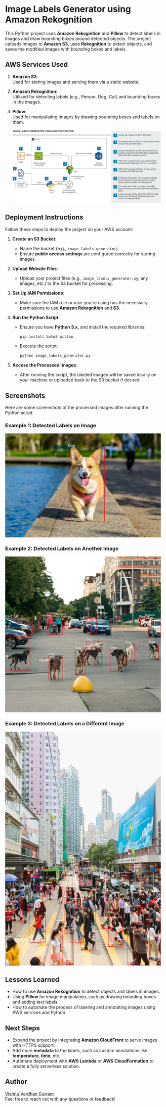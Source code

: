 # Image Labels Generator using Amazon Rekognition

This Python project uses **Amazon Rekognition** and **Pillow** to detect labels in images and draw bounding boxes around detected objects. The project uploads images to **Amazon S3**, uses **Rekognition** to detect objects, and saves the modified images with bounding boxes and labels.

## **AWS Services Used**
1. **Amazon S3**:  
   Used for storing images and serving them via a static website.
   
2. **Amazon Rekognition**:  
   Utilized for detecting labels (e.g., Person, Dog, Cat) and bounding boxes in the images.

3. **Pillow**:  
   Used for manipulating images by drawing bounding boxes and labels on them.

   ![Example Image 5](a1.png)

## **Deployment Instructions**
Follow these steps to deploy the project on your AWS account:

1. **Create an S3 Bucket**:
   - Name the bucket (e.g., `image-labels-generator`).
   - Ensure **public access settings** are configured correctly for storing images.

2. **Upload Website Files**:
   - Upload your project files (e.g., `image_labels_generator.py`, any images, etc.) to the S3 bucket for processing.

3. **Set Up IAM Permissions**:
   - Make sure the IAM role or user you're using has the necessary permissions to use **Amazon Rekognition** and **S3**.

4. **Run the Python Script**:
   - Ensure you have **Python 3.x**, and install the required libraries:
     ```bash
     pip install boto3 pillow
     ```
   - Execute the script:
     ```bash
     python image_labels_generator.py
     ```

5. **Access the Processed Images**:
   - After running the script, the labeled images will be saved locally on your machine or uploaded back to the S3 bucket if desired.

## **Screenshots**
Here are some screenshots of the processed images after running the Python script:

### Example 1: Detected Labels on Image

![Example Image 1](labeled_dog.jpg)

### Example 2: Detected Labels on Another Image

![Example Image 2](labeled_pexels-1948912-3581058.jpg)

### Example 3: Detected Labels on a Different Image

![Example Image 3](labeled_pexels-ana-benet-8243365.jpg)




## **Lessons Learned**
- How to use **Amazon Rekognition** to detect objects and labels in images.
- Using **Pillow** for image manipulation, such as drawing bounding boxes and adding text labels.
- How to automate the process of labeling and annotating images using AWS services and Python.

## **Next Steps**
- Expand the project by integrating **Amazon CloudFront** to serve images with HTTPS support.
- Add more **metadata** to the labels, such as custom annotations like **temperature**, **time**, etc.
- Automate deployment with **AWS Lambda** or **AWS CloudFormation** to create a fully serverless solution.

## **Author**
[Vishnu Vardhan Gurram](https://github.com/vishnuvardhan148)  
Feel free to reach out with any questions or feedback!


